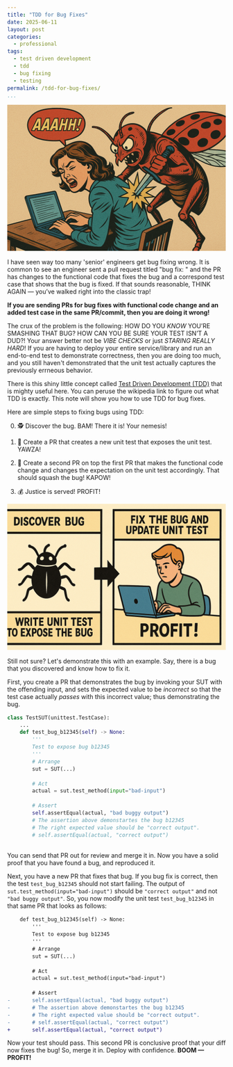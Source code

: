 ```yaml
---
title: "TDD for Bug Fixes"
date: 2025-06-11
layout: post
categories: 
  - professional
tags:
  - test driven development
  - tdd
  - bug fixing
  - testing
permalink: /tdd-for-bug-fixes/
...
```


![](/images/bug-stabbing-software-engineer-in-the-back.png)

I have seen way too many 'senior' engineers get bug fixing wrong. It is common to see an engineer sent a pull request titled "bug fix: <something>" and the PR has changes to the functional code that fixes the bug and a correspond test case that shows that the bug is fixed. If that sounds reasonable, THINK AGAIN — you’ve walked right into the classic trap! 

**If you are sending PRs for bug fixes with functional code change and an added test case in the same PR/commit, then you are doing it wrong!**

The crux of the problem is the following: HOW DO YOU *KNOW* YOU’RE SMASHING THAT BUG? HOW CAN YOU BE SURE YOUR TEST ISN’T A DUD?! Your answer better not be *VIBE CHECKS* or just *STARING REALLY HARD*! If you are having to deploy your entire service/library and run an end-to-end test to demonstrate correctness, then you are doing too much, and you still haven't demonstrated that the unit test actually captures the previously errneous behavior.


There is this shiny little concept called [Test Driven Development (TDD)](https://en.wikipedia.org/wiki/Test-driven_development) that is mighty useful here. You can peruse the wikipedia link to figure out what TDD is exactly. This note will show you how to use TDD for bug fixes.

Here are simple steps to fixing bugs using TDD:

0. 🕵️ Discover the bug. BAM! There it is! Your nemesis!

1. 🧪 Create a PR that creates a new unit test that exposes the unit test. YAWZA!

2. 🔧 Create a second PR on top the first PR that makes the functional code change and changes the expectation on the unit test accordingly. That should squash the bug! KAPOW!

3. 💰 Justice is served! PROFIT!

![](/images/tdd-bug-lifecycle.png)

Still not sure? Let's demonstrate this with an example. Say, there is a bug that you discovered and know how to fix it. 

First, you create a PR that demonstrates the bug by invoking your SUT with the offending input, and sets the expected value to be _incorrect_ so that the test case actually *passes* with this incorrect value; thus demonstrating the bug.

```python
class TestSUT(unittest.TestCase):
    ...
    def test_bug_b12345(self) -> None:
        '''
        Test to expose bug b12345
        '''
        # Arrange
        sut = SUT(...)
        
        # Act
        actual = sut.test_method(input="bad-input")

        # Assert
        self.assertEqual(actual, "bad buggy output")
        # The assertion above demonstartes the bug b12345
        # The right expected value should be "correct output".
        # self.assertEqual(actual, "correct output")
        
```

You can send that PR out for review and merge it in. Now you have a solid proof that you have found a bug, and reproduced it.

Next, you have a new PR that fixes that bug. If you bug fix is correct, then the test `test_bug_b12345` should not start failing. The output of `sut.test_method(input="bad-input")` should be `"correct output"` and not `"bad buggy output"`. So, you now modify the unit test `test_bug_b12345` in that same PR that looks as follows:
```diff
    def test_bug_b12345(self) -> None:
        '''
        Test to expose bug b12345
        '''
        # Arrange
        sut = SUT(...)
        
        # Act
        actual = sut.test_method(input="bad-input")

        # Assert
-       self.assertEqual(actual, "bad buggy output")
-       # The assertion above demonstartes the bug b12345
-       # The right expected value should be "correct output".
-       # self.assertEqual(actual, "correct output")
+       self.assertEqual(actual, "correct output")
```

Now your test should pass. This second PR is conclusive proof that your diff now fixes the bug! So, merge it in. Deploy with confidence. **BOOM — PROFIT!**
